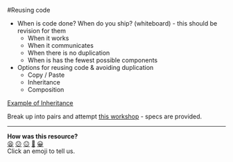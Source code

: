 #Reusing code

* When is code done? When do you ship? (whiteboard) - this should be revision for them
  - When it works
  - When it communicates
  - When there is no duplication
  - When is has the fewest possible components
* Options for reusing code & avoiding duplication
  - Copy / Paste
  - Inheritance
  - Composition

[Example of Inheritance](https://gist.github.com/ddosque/301ff61627dfb658d0f32ce896609472)

Break up into pairs and attempt [this workshop](https://github.com/ddosque/workshop-inheritance-composition) - specs are provided.

<!-- BEGIN GENERATED SECTION DO NOT EDIT -->

---

**How was this resource?**  
[😫](https://airtable.com/shrUJ3t7KLMqVRFKR?prefill_Repository=skills-workshops&prefill_File=week-2/reusing-code.md&prefill_Sentiment=😫) [😕](https://airtable.com/shrUJ3t7KLMqVRFKR?prefill_Repository=skills-workshops&prefill_File=week-2/reusing-code.md&prefill_Sentiment=😕) [😐](https://airtable.com/shrUJ3t7KLMqVRFKR?prefill_Repository=skills-workshops&prefill_File=week-2/reusing-code.md&prefill_Sentiment=😐) [🙂](https://airtable.com/shrUJ3t7KLMqVRFKR?prefill_Repository=skills-workshops&prefill_File=week-2/reusing-code.md&prefill_Sentiment=🙂) [😀](https://airtable.com/shrUJ3t7KLMqVRFKR?prefill_Repository=skills-workshops&prefill_File=week-2/reusing-code.md&prefill_Sentiment=😀)  
Click an emoji to tell us.

<!-- END GENERATED SECTION DO NOT EDIT -->
